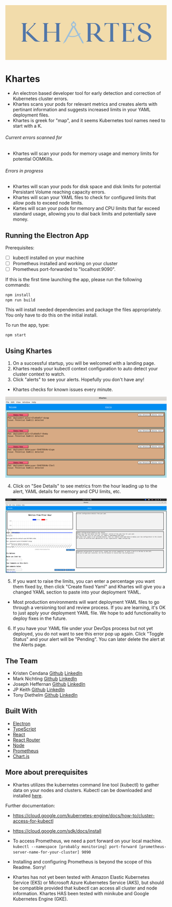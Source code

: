 
<!--
<p align="center">
  <img src="./client/assets/logo.png" alt="Logo" width="400"/>
</p>
-->

![Khartes Logo](./client/assets/logo.jpg)


# Khartes

- An electron based developer tool for early detection and correction of Kubernetes cluster errors.
- Khartes scans your pods for relevant metrics and creates alerts with pertinant information and suggests increased limits in your YAML deployment files.
- Khartes is greek for "map", and it seems Kubernetes tool names need to start with a K. 

###### Current errors scanned for

- Khartes will scan your pods for memory usage and memory limits for potential OOMKills.

###### Errors in progress

- Khartes will scan your pods for disk space and disk limits for potential Persistant Volume reaching capacity errors. 
- Khartes will scan your YAML files to check for configured limits that allow pods to exceed node limits.
- Kartes will scan your pods for memory and CPU limits that far exceed standard usage, allowing you to dial back limits and potentially save money. 


## Running the Electron App
Prerequisites:
- [ ] kubectl installed on your machine
- [ ] Prometheus installed and working on your cluster
- [ ] Prometheus port-forwarded to "localhost:9090". 

If this is the first time launching the app, please run the following commands:
```
npm install
npm run build
```

This will install needed dependencies and package the files appropriately. You only have to do this on the initial install. 

To run the app, type:
```
npm start
```

## Using Khartes
1. On a successful startup, you will be welcomed with a landing page.  
2. Khartes reads your kubectl context configuration to auto detect your cluster context to watch. 
3. Click "alerts" to see your alerts. Hopefully you don't have any!
  - Khartes checks for known issues every minute.

![Khartes alerts](./client/assets/alerts.png)

4. Click on "See Details" to see metrics from the hour leading up to the alert, YAML details for memory and CPU limits, etc. 

![Khartes alert details](./client/assets/details.png)

5. If you want to raise the limits, you can enter a percentage you want them fixed by, then click "Create fixed Yaml" and Khartes will give you a changed YAML section to paste into your deployment YAML. 
 - Most production environments will want deployment YAML files to go through a versioning tool and review process. If you are learning, it's OK to just apply your deployment YAML file. We hope to add functionality to deploy fixes in the future.
6. If you have your YAML file under your DevOps process but not yet deployed, you do not want to see this error pop up again. Click "Toggle Status" and your alert will be "Pending". You can later delete the alert at the Alerts page. 





## The Team
- Kristen Cendana       [Github](https://github.com/kristencendana) [LinkedIn](https://www.linkedin.com/in/kristenabby/)
- Mark Nichting         [Github](https://github.com/omahomie1) [LinkedIn](https://www.linkedin.com/in/mark-nichting/)
- Joseph Heffernan      [Github](https://github.com/interim17) [LinkedIn](https://www.linkedin.com/in/joseph-heffernan/)
- JP Keith              [Github](https://github.com/JPKeith15) [LinkedIn](https://www.linkedin.com/in/jpkeith/)
- Tony Diethelm         [Github](https://github.com/tonydiethelm) [LinkedIn](https://www.linkedin.com/in/tonydiethelm/)


## Built With

- [Electron](https://www.electronjs.org/)
- [TypeScript](https://www.typescriptlang.org/)
- [React](https://reactjs.org/)
- [React Router](https://reactrouter.com/)
- [Node](https://nodejs.org/)
- [Prometheus](https://prometheus.io/)
- [Chart.js](https://www.chartjs.org/)


## More about prerequisites
- Khartes utilizes the kubernetes command line tool (kubectl) to gather data on your nodes and clusters. Kubectl can be downloaded and installed [here](https://kubernetes.io/docs/tasks/tools/).

Further documentation:
- https://cloud.google.com/kubernetes-engine/docs/how-to/cluster-access-for-kubectl
- https://cloud.google.com/sdk/docs/install

- To access Prometheus, we need a port forward on your local machine.
```kubectl --namespace [probably monitoring] port-forward [prometheus-server-name-for-your-cluster] 9090```

- Installing and configuring Prometheus is beyond the scope of this Readme. Sorry! 

- Khartes has not yet been tested with Amazon Elastic Kubernetes Service (EKS) or Microsoft Azure Kubernetes Service (AKS), but should be compatible provided that kubectl can access all cluster and node information. Khartes HAS been tested with minikube and Google Kubernetes Engine (GKE).

